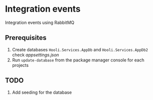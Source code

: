 
# Integration events
Integration events using RabbitMQ

## Prerequisites
1. Create databases `Hooli.Services.AppDb` and `Hooli.Services.AppDb2` check *appsettings.json*
2. Run `update-database` from the package manager console for each projects

## TODO
1. Add seeding for the database
